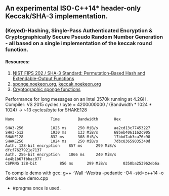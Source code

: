 ## An experimental ISO-C++14* header-only Keccak/SHA-3 implementation.

### (Keyed)-Hashing, Single-Pass Authenticated Encryption & Cryptographically Secure Pseudo Random Number Generation - all based on a single implementation of the keccak round function.

#### Resources: 
1. [NIST FIPS 202 / SHA-3 Standard: Permutation-Based Hash and Extendable-Output Functions](http://dx.doi.org/10.6028/NIST.FIPS.202)
2. [sponge.noekeon.org](http://sponge.noekeon.org), [keccak.noekeon.org](http://keccak.noekeon.org)
3. [Cryptographic sponge functions](http://sponge.noekeon.org/CSF-0.1.pdf)

Performance for long messages on an Intel 3570k running at 4.2GH. Compiler: VS 2015
cycles / byte = 4200000000 / (Bandwidth * 1024 * 1024)
 -> ~13 cycles/byte for SHAKE128

```
Name				Time		Bandwidth		Hex

SHA3-256			1025 ms		250 MiB/s		aa2cd13c77453227
SHA3-512			1930 ms		133 MiB/s		68beb4061162c905
SHAKE128			832 ms		308 MiB/s		17bbd7ab3ca76c98
SHAKE256			1024 ms		250 MiB/s		7dbc83659035340d
Auth. 128-bit encryption	857 ms		299 MiB/s		dfcf7627921e7137
Auth. 256-bit encryption	1066 ms		240 MiB/s		4e4b1b67fbbac077
CSPRNG 128-bit			856 ms		299 MiB/s		0350ba253962eb6a
```

To compile demo with gcc: g++ -Wall -Wextra -pedantic -O4 -std=c++14 -o demo.exe demo.cpp

* #pragma once is used.